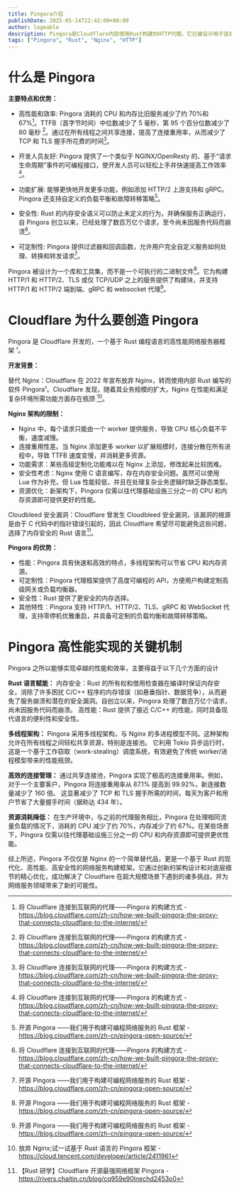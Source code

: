 ```yaml
---
title: Pingora介绍
publishDate: 2025-05-14T22:42:00+08:00
author: logeable
description: Pingora是Cloudflare内部使用Rust构建的HTTP代理。它已被设计用于连接Cloudflare到互联网，每天处理万亿请求，并为Cloudflare客户带来许多新功能。Cloudflare已将其开源，作为一个Rust框架，用于构建可编程的网络服务。
tags: ["Pingora", "Rust", "Nginx", "HTTP"]
---
```


# 什么是 Pingora

**主要特点和优势：**

- 高性能和效率: Pingora 消耗的 CPU 和内存比旧服务减少了约 70%和 67%[^1]。TTFB（首字节时间）中位数减少了 5 毫秒，第 95 个百分位数减少了 80 毫秒 [^1]。通过在所有线程之间共享连接，提高了连接重用率，从而减少了 TCP 和 TLS 握手所花费的时间[^1]。

- 开发人员友好: Pingora 提供了一个类似于 NGINX/OpenResty 的、基于“请求生命周期”事件的可编程接口，使开发人员可以轻松上手并快速提高工作效率[^1]。

- 功能扩展: 能够更快地开发更多功能，例如添加 HTTP/2 上游支持和 gRPC。Pingora 还支持自定义的负载平衡和故障转移策略[^2]。

- 安全性: Rust 的内存安全语义可以防止未定义的行为，并确保服务正确运行，自 Pingora 创立以来，已经处理了数百万亿个请求，至今尚未因服务代码而崩溃[^1]。

- 可定制性: Pingora 提供过滤器和回调函数，允许用户完全自定义服务如何处理、转换和转发请求[^2]。

Pingora 被设计为一个库和工具集，而不是一个可执行的二进制文件[^2]。它为构建 HTTP/1 和 HTTP/2、TLS 或仅 TCP/UDP 之上的服务提供了构建块，并支持 HTTP/1 和 HTTP/2 端到端、gRPC 和 websocket 代理[^2]。

# Cloudflare 为什么要创造 Pingora

Pingora 是 Cloudflare 开发的，一个基于 Rust 编程语言的高性能网络服务器框架 ¹。

**开发背景：**

替代 Nginx：Cloudflare 在 2022 年宣布放弃 Nginx，转而使用内部 Rust 编写的软件 Pingora¹。Cloudflare 发现，随着其业务规模的扩大，Nginx 在性能和满足复杂环境所需功能方面存在瓶颈 [^3]。

**Nginx 架构的限制：**

- Nginx 中，每个请求只能由一个 worker 提供服务，导致 CPU 核心负载不平衡，速度减慢。
- 连接重用性差。当 Nginx 添加更多 worker 以扩展规模时，连接分散在所有进程中，导致 TTFB 速度变慢，并消耗更多资源。
- 功能需求：某些高级定制化功能难以在 Nginx 上添加，修改起来比较困难。
- 安全性考虑：Nginx 使用 C 语言编写，存在内存安全问题。虽然可以使用 Lua 作为补充，但 Lua 性能较低，并且在处理复杂业务逻辑时缺乏静态类型。
- 资源优化：新架构下，Pingora 仅需以往代理基础设施三分之一的 CPU 和内存资源即可提供更好的性能。

Cloudbleed 安全漏洞：Cloudflare 曾发生 Cloudbleed 安全漏洞，该漏洞的根源是由于 C 代码中的指针错误引起的，因此 Cloudflare 希望尽可能避免这些问题， 选择了内存安全的 Rust 语言[^4]。

**Pingora 的优势：**

- 性能：Pingora 具有快速和高效的特点，多线程架构可以节省 CPU 和内存资源。
- 可定制性：Pingora 代理框架提供了高度可编程的 API，方便用户构建定制高级网关或负载均衡器。
- 安全性：Rust 提供了更安全的内存选择。
- 其他特性：Pingora 支持 HTTP/1、HTTP/2、TLS、gRPC 和 WebSocket 代理，支持零停机优雅重启，并具备可定制的负载均衡和故障转移策略。

# Pingora 高性能实现的关键机制

Pingora 之所以能够实现卓越的性能和效率，主要得益于以下几个方面的设计

**Rust 语言赋能：**
内存安全：Rust 的所有权和借用检查器在编译时保证内存安全，消除了许多困扰 C/C++ 程序的内存错误（如悬垂指针、数据竞争），从而避免了服务崩溃和潜在的安全漏洞。自创立以来，Pingora 处理了数百万亿个请求，尚未因服务代码而崩溃。
高性能：Rust 提供了接近 C/C++ 的性能，同时具备现代语言的便利性和安全性。

**多线程架构：**
Pingora 采用多线程架构，与 Nginx 的多进程模型不同。这种架构允许在所有线程之间轻松共享资源，特别是连接池。
它利用 Tokio 异步运行时，这是一个基于工作窃取（work-stealing）调度系统，有效避免了传统 worker/进程模型带来的性能瓶颈。

**高效的连接管理：**
通过共享连接池，Pingora 实现了极高的连接重用率。例如，对于一个主要客户，Pingora 将连接重用率从 87.1% 提高到 99.92%，新连接数量减少了 160 倍。
这显著减少了 TCP 和 TLS 握手所需的时间，每天为客户和用户节省了大量握手时间（据称达 434 年）。

**资源消耗降低：**
在生产环境中，与之前的代理服务相比，Pingora 在处理相同流量负载的情况下，消耗的 CPU 减少了约 70%，内存减少了约 67%。在某些场景下，Pingora 仅需以往代理基础设施三分之一的 CPU 和内存资源即可提供更优性能。

综上所述，Pingora 不仅仅是 Nginx 的一个简单替代品，更是一个基于 Rust 的现代化、高性能、高安全性的网络服务构建框架。它通过创新的架构设计和对底层细节的精心优化，成功解决了 Cloudflare 在超大规模场景下遇到的诸多挑战，并为网络服务领域带来了新的可能性。

[^1]: 将 Cloudflare 连接到互联网的代理——Pingora 的构建方式 - https://blog.cloudflare.com/zh-cn/how-we-built-pingora-the-proxy-that-connects-cloudflare-to-the-internet/
[^2]: 开源 Pingora ——我们用于构建可编程网络服务的 Rust 框架 - https://blog.cloudflare.com/zh-cn/pingora-open-source/
[^3]: 放弃 Nginx;试一试基于 Rust 语言的 Pingora 框架 - https://cloud.tencent.com/developer/article/2411961
[^4]: 【Rust 研学】Cloudflare 开源最强网络框架 Pingora - https://rivers.chaitin.cn/blog/cq959e90lnechd2453o0
